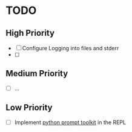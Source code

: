 # TODO

## High Priority

- [ ] Configure Logging into files and stderr
- [ ]

## Medium Priority

- [ ] ...

## Low Priority

- [ ] Implement [python prompt toolkit](https://python-prompt-toolkit.readthedocs.io/en/stable/) in the REPL